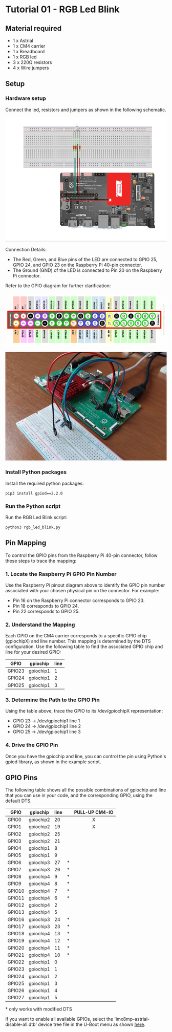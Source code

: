 # Tutorial 01 - RGB Led Blink
## Material required
* 1 x Astrial
* 1 x CM4 carrier
* 1 x Breadboard
* 1 x RGB led
* 3 x 220Ω resistors
* 4 x Wire jumpers

## Setup
### Hardware setup
Connect the led, resistors and jumpers as shown in the following schematic.

![Schematic](images/schematic.png)

Connection Details:
- The Red, Green, and Blue pins of the LED are connected to GPIO 25, GPIO 24, and GPIO 23 on the Raspberry Pi 40-pin connector.
- The Ground (GND) of the LED is connected to Pin 20 on the Raspberry Pi connector.

Refer to the GPIO diagram for further clarification:

![GPIO Diagram](images/GPIO.png)

![Photo](images/photo.jpg)

### Install Python packages
Install the required python packages:
```
pip3 install gpiod==2.2.0
```

### Run the Python script
Run the RGB Led Blink script:
```
python3 rgb_led_blink.py
```


## Pin Mapping
To control the GPIO pins from the Raspberry Pi 40-pin connector, follow these steps to trace the mapping:

### 1. Locate the Raspberry Pi GPIO Pin Number
Use the Raspberry Pi pinout diagram above to identify the GPIO pin number associated with your chosen physical pin on the connector. For example:

- Pin 16 on the Raspberry Pi connector corresponds to GPIO 23.
- Pin 18 corresponds to GPIO 24.
- Pin 22 corresponds to GPIO 25.

### 2. Understand the Mapping
Each GPIO on the CM4 carrier corresponds to a specific GPIO chip (gpiochipX) and line number. This mapping is determined by the DTS configuration.
Use the following table to find the associated GPIO chip and line for your desired GPIO:

| GPIO	    | gpiochip	| line
|-----------|-----------|-----
| GPIO23	| gpiochip1	| 1
| GPIO24	| gpiochip1	| 2
| GPIO25	| gpiochip1	| 3

### 3. Determine the Path to the GPIO Pin
Using the table above, trace the GPIO to its /dev/gpiochipX representation:

- GPIO 23 → /dev/gpiochip1 line 1
- GPIO 24 → /dev/gpiochip1 line 2
- GPIO 25 → /dev/gpiochip1 line 3

### 4. Drive the GPIO Pin
Once you have the gpiochip and line, you can control the pin using Python's gpiod library, as shown in the example script.


## GPIO Pins
The following table shows all the possible combinations of gpiochip and line that you can use in your code, and the corresponding GPIO, using the default DTS. 

|  GPIO  | gpiochip  | line |   | PULL-UP CM4-IO |
|--------|-----------|------|---|:--------------:|
| GPIO0  | gpiochip2 |   20 |   |        X       |
| GPIO1  | gpiochip2 |   19 |   |        X       |
| GPIO2  | gpiochip2 |   25 |   |                |
| GPIO3  | gpiochip2 |   21 |   |                |
| GPIO4  | gpiochip1 |    8 |   |                |
| GPIO5  | gpiochip1 |    9 |   |                |
| GPIO6  | gpiochip3 |   27 | * |                |
| GPIO7  | gpiochip3 |   26 | * |                |
| GPIO8  | gpiochip4 |    9 | * |                |
| GPIO9  | gpiochip4 |    8 | * |                |
| GPIO10 | gpiochip4 |    7 | * |                |
| GPIO11 | gpiochip4 |    6 | * |                |
| GPIO12 | gpiochip4 |    2 |   |                |
| GPIO13 | gpiochip4 |    5 |   |                |
| GPIO16 | gpiochip3 |   24 | * |                |
| GPIO17 | gpiochip3 |   23 | * |                |
| GPIO18 | gpiochip4 |   13 | * |                |
| GPIO19 | gpiochip4 |   12 | * |                |
| GPIO20 | gpiochip4 |   11 | * |                |
| GPIO21 | gpiochip4 |   10 | * |                |
| GPIO22 | gpiochip1 |    0 |   |                |
| GPIO23 | gpiochip1 |    1 |   |                |
| GPIO24 | gpiochip1 |    2 |   |                |
| GPIO25 | gpiochip1 |    3 |   |                |
| GPIO26 | gpiochip1 |    4 |   |                |
| GPIO27 | gpiochip1 |    5 |   |                |


\* only works with modified DTS

If you want to enable all available GPIOs, select the 'imx8mp-astrial-disable-all.dtb' device tree file in the U-Boot menu as shown [here](../README.md#select-a-dtb).